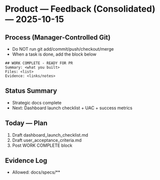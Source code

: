 # Product — Feedback (Consolidated) — 2025-10-15

## Process (Manager-Controlled Git)
- Do NOT run git add/commit/push/checkout/merge
- When a task is done, add the block below

```
## WORK COMPLETE - READY FOR PR
Summary: <what you built>
Files: <list>
Evidence: <links/notes>
```

## Status Summary
- Strategic docs complete
- Next: Dashboard launch checklist + UAC + success metrics

## Today — Plan
1) Draft dashboard_launch_checklist.md
2) Draft user_acceptance_criteria.md
3) Post WORK COMPLETE block

## Evidence Log
- Allowed: docs/specs/**

